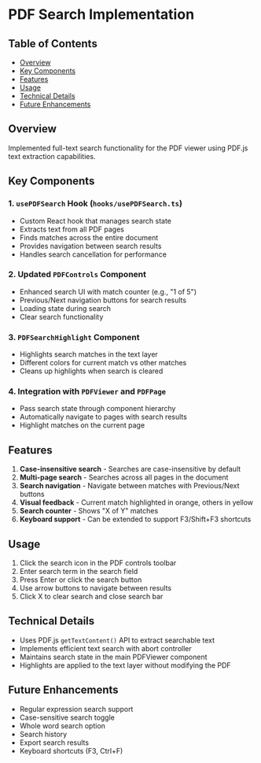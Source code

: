 # PDF Search Implementation

## Table of Contents

- [Overview](#overview)
- [Key Components](#key-components)
- [Features](#features)
- [Usage](#usage)
- [Technical Details](#technical-details)
- [Future Enhancements](#future-enhancements)

## Overview
Implemented full-text search functionality for the PDF viewer using PDF.js text extraction capabilities.

## Key Components

### 1. `usePDFSearch` Hook (`hooks/usePDFSearch.ts`)
- Custom React hook that manages search state
- Extracts text from all PDF pages
- Finds matches across the entire document
- Provides navigation between search results
- Handles search cancellation for performance

### 2. Updated `PDFControls` Component
- Enhanced search UI with match counter (e.g., "1 of 5")
- Previous/Next navigation buttons for search results
- Loading state during search
- Clear search functionality

### 3. `PDFSearchHighlight` Component
- Highlights search matches in the text layer
- Different colors for current match vs other matches
- Cleans up highlights when search is cleared

### 4. Integration with `PDFViewer` and `PDFPage`
- Pass search state through component hierarchy
- Automatically navigate to pages with search results
- Highlight matches on the current page

## Features

1. **Case-insensitive search** - Searches are case-insensitive by default
2. **Multi-page search** - Searches across all pages in the document
3. **Search navigation** - Navigate between matches with Previous/Next buttons
4. **Visual feedback** - Current match highlighted in orange, others in yellow
5. **Search counter** - Shows "X of Y" matches
6. **Keyboard support** - Can be extended to support F3/Shift+F3 shortcuts

## Usage

1. Click the search icon in the PDF controls toolbar
2. Enter search term in the search field
3. Press Enter or click the search button
4. Use arrow buttons to navigate between results
5. Click X to clear search and close search bar

## Technical Details

- Uses PDF.js `getTextContent()` API to extract searchable text
- Implements efficient text search with abort controller
- Maintains search state in the main PDFViewer component
- Highlights are applied to the text layer without modifying the PDF

## Future Enhancements

- Regular expression search support
- Case-sensitive search toggle
- Whole word search option
- Search history
- Export search results
- Keyboard shortcuts (F3, Ctrl+F)